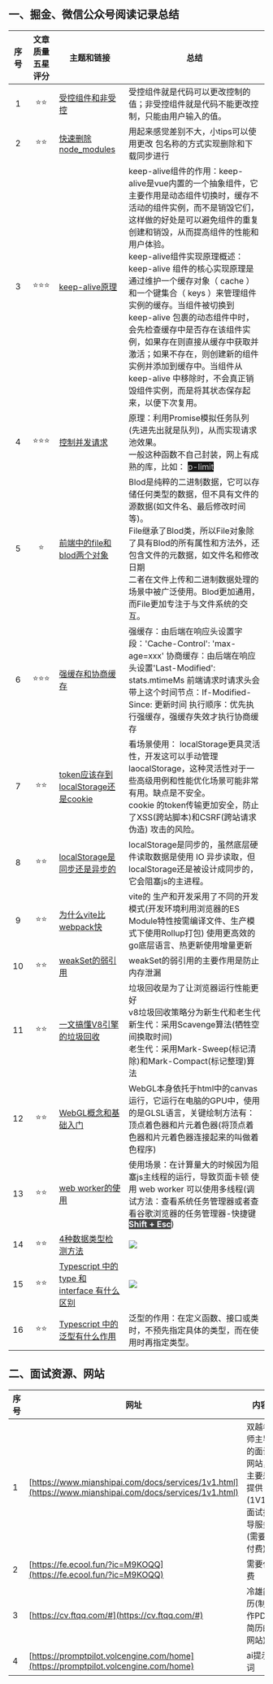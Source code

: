 ## 一、掘金、微信公众号阅读记录总结

| 序号 | 文章质量五星评分 | 主题和链接 | 总结 |
| :---: | :---: | --- | --- |
| 1 | ⭐⭐ | [受控组件和非受控](https://juejin.cn/post/7363121890791227426) | 受控组件就是代码可以更改控制的值；非受控组件就是代码不能更改控制，只能由用户输入的值。 |
| 2 | ⭐⭐ | [快速删除node_modules](https://juejin.cn/post/7477926585087606820 ) | 用起来感觉差别不大，小tips可以使用更改 包名称的方式实现删除和下载同步进行 |
| 3 | ⭐⭐⭐ | [keep-alive原理](https://juejin.cn/post/7402891257196806156) | keep-alive组件的作用：keep-alive是vue内置的一个抽象组件，它主要作用是动态组件切换时，缓存不活动的组件实例，而不是销毁它们，这样做的好处是可以避免组件的重复创建和销毁，从而提高组件的性能和用户体验。<br/>keep-alive组件实现原理概述：keep-alive 组件的核心实现原理是通过维护一个缓存对象（ cache ）和一个键集合（ keys ）来管理组件实例的缓存。当组件被切换到 keep-alive 包裹的动态组件中时，会先检查缓存中是否存在该组件实例，如果存在则直接从缓存中获取并激活；如果不存在，则创建新的组件实例并添加到缓存中。当组件从 keep-alive 中移除时，不会真正销毁组件实例，而是将其状态保存起来，以便下次复用。 |
| 4 | ⭐⭐⭐ | [控制并发请求](https://juejin.cn/post/7356534347509645375) | 原理：利用Promise模拟任务队列(先进先出就是队列)，从而实现请求池效果。<br/>一般这种函数不自己封装，网上有成熟的库，比如： <font style="color:rgba(255, 255, 255, 0.8);background-color:rgb(24, 24, 24);">p-limit</font> |
| 5 | ⭐ | [前端中的file和blod两个对象](https://juejin.cn/post/7413921824066551842#heading-1) | Blod是纯粹的二进制数据，它可以存储任何类型的数据，但不具有文件的源数据(如文件名、最后修改时间等)。<br/>File继承了Blod类，所以File对象除了具有Blod的所有属性和方法外，还包含文件的元数据，如文件名和修改日期<br/>二者在文件上传和二进制数据处理的场景中被广泛使用。Blod更加通用，而File更加专注于与文件系统的交互。 |
| 6 | ⭐⭐⭐ | [强缓存和协商缓存](https://juejin.cn/post/7352075703859183667) | 强缓存：由后端在响应头设置字段：'Cache-Control': 'max-age=xxx'    协商缓存：由后端在响应头设置'Last-Modified': stats.mtimeMs   前端请求时请求头会带上这个时间节点：If-Modified-Since: 更新时间   执行顺序：优先执行强缓存，强缓存失效才执行协商缓存 |
| 7 | ⭐⭐ | [token应该存到localStorage还是cookie](about:blank) | 看场景使用：   localStorage更具灵活性，开发这可以手动管理 laocalStorage，这种灵活性对于一些高级用例和性能优化场景可能非常有用。缺点是不安全。<br/>cookie 的token传输更加安全，防止了XSS(跨站脚本)和CSRF(跨站请求伪造) 攻击的风险。    |
| 8 | ⭐⭐ | [localStorage是同步还是异步的](https://juejin.cn/post/7359405716090011659) | localStorage是同步的，虽然底层硬件读取数据是使用 IO 异步读取，但localStorage还是被设计成同步的，它会阻塞js的主进程。 |
| 9 | ⭐⭐ | [为什么vite比webpack快](https://juejin.cn/collection/6845243905420558350) | vite的 生产和开发采用了不同的开发模式(开发环境利用浏览器的ES Module特性按需编译文件、生产模式下使用Rollup打包)   使用更高效的go底层语言、热更新使用增量更新 |
| 10 | ⭐⭐ | [weakSet的弱引用](https://juejin.cn/post/7294470739964182566?searchId=2025062009410903E72CB07602FF3A3ED0) | weakSet的弱引用的主要作用是防止内存泄漏 |
| 11 | ⭐⭐ | [一文搞懂V8引擎的垃圾回收](https://juejin.cn/post/6844904016325902344) | 垃圾回收是为了让浏览器运行性能更好<br/>v8垃圾回收策略分为新生代和老生代   新生代：采用<font style="background-color:rgba(255, 255, 255, 0.08);">Scavenge算法(牺牲空间换取时间)</font><br/>老生代：采用Mark-Sweep(标记清除)和Mark-Compact(标记整理)算法 |
| 12 | ⭐⭐ | [WebGL概念和基础入门](https://juejin.cn/post/6994940475459731463) | WebGL本身依托于html中的canvas运行，它运行在电脑的GPU中，使用的是GLSL语言，关键绘制方法有：顶点着色器和片元着色器(将顶点着色器和片元着色器连接起来的叫做着色程序) |
| 13 | ⭐⭐ | [web worker的使用](https://juejin.cn/post/7117774868187185188) | 使用场景：在计算量大的时候因为阻塞js主线程的运行，导致页面卡顿   使用 web worker 可以使用多线程(调试方法：查看系统任务管理器或者查看谷歌浏览器的任务管理器-快捷键 **<font style="color:rgb(248, 250, 255);background-color:rgb(66, 66, 66);">Shift + Esc</font>**) |
| 14 | ⭐⭐ | [4种数据类型检测方法](https://juejin.cn/post/7033283459929866270) | ![](https://cdn.nlark.com/yuque/0/2025/png/2488285/1750814720321-b55d7b7c-c551-44aa-80f3-4670d4c7fb92.png) |
| 15 | ⭐⭐ | [Typescript 中的 type 和 interface 有什么区别](https://juejin.cn/post/7416902555187265587) | ![](https://cdn.nlark.com/yuque/0/2025/png/2488285/1751079339980-1adb90e3-2a31-4c15-93ab-fa6f2c1589f5.png) |
| 16 | ⭐⭐ | [Typescript 中的泛型有什么作用](https://juejin.cn/post/7417032157737453582) | 泛型的作用：在定义函数、接口或类时，不预先指定具体的类型，而在使用时再指定类型。 |

## 二、面试资源、网站

| 序号 | 网址 | 内容 |
| --- | --- | --- |
| 1 | [https://www.mianshipai.com/docs/services/1v1.html](https://www.mianshipai.com/docs/services/1v1.html) | 双越老师主导的面试网站，主要是提供(1V1）面试指导服务(需要付费) |
| 2 | [https://fe.ecool.fun/?ic=M9KOQQ](https://fe.ecool.fun/?ic=M9KOQQ) |  需要付费 |
| 3 | [https://cv.ftqq.com/#](https://cv.ftqq.com/#) | 冷雄简历(制作PDF简历的网站) |
| 4 | [https://promptpilot.volcengine.com/home](https://promptpilot.volcengine.com/home) | ai提示词 |
